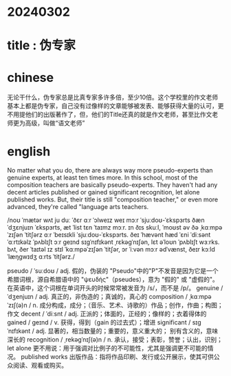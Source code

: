 
# 20240302

# title : 伪专家

# chinese 

无论干什么，伪专家总是比真专家多许多倍，至少10倍。这个学校里的作文老师基本上都是伪专家，自己没有过像样的文章能够被发表、能够获得大量的认可，更不用提他们的出版著作了，但，他们的Title还真的就是作文老师，甚至比作文老师更为高级，叫做“语文老师”

# english
No matter what you do, there are always way more pseudo-experts than genuine experts, at least ten times more. In this school, most of the composition teachers are basically pseudo-experts. They haven't had any decent articles published or gained significant recognition, let alone published works. But, their title is still "composition teacher," or even more advanced, they're called "language arts teachers.

/noʊ ˈmætər wʌt ju duː ˈðɛr ɑːr ˈɔlweɪz weɪ mɔːr ˈsjuːdoʊ-ˈɛkspɜrts ðæn ˈdʒɛnjuɪn ˈɛkspɜrts, æt ˈlist tɛn ˈtaɪmz mɔːr. ɪn ðɪs skuːl, ˈmoʊst əv ðə ˌkɑːmpəˈzɪʃən ˈtitʃərz ɑːr ˈbeɪsɪkli ˈsjuːdoʊ-ˈɛkspɜrts. ðeɪ ˈhævənt hæd ˈɛni ˈdiːsənt ˈɑːrtɪkəlz ˈpʌblɪʃt ɔːr ɡeɪnd sɪɡˈnɪfɪkənt ˌrɛkəɡˈnɪʃən, lɛt əˈloʊn ˈpʌblɪʃt wɜːrks. bʌt, ðer ˈtaɪtəl ɪz stɪl ˈkɑːmpəˈzɪʃən ˈtitʃər, ɔr ˈiːvən mɔːr ədˈvænst, ðeɪr kɔːld ˈlæŋɡwɪdʒ ɑːrts ˈtitʃərz./


pseudo / ˈsuːdoʊ / adj.  假的，伪装的
"Pseudo"中的"P"不发音是因为它是一个希腊词根，源自希腊语中的 "ψευδής"（pseudes），意为 "假的" 或 "虚假的"。在英语中，这个词根在单词开头的时候常常被发音为 /s/，而不是 /p/。
genuine / ˈdʒenjuɪn / adj.  真正的，非伪造的；真诚的，真心的
composition / ˌkɑːmpəˈzɪʃ(ə)n / n.  成分构成，成分；（音乐、艺术、诗歌的）作品；创作，作曲；构图；作文
decent / ˈdiːsnt / adj.  正派的；体面的，正经的；像样的；衣着得体的
gained / ɡeɪnd / v.  获得，得到（gain 的过去式）；增进
significant / sɪɡˈnɪfɪkənt / adj.  显著的，相当数量的；重要的，意义重大的； 别有含义的，意味深长的
recognition / ˌrekəɡˈnɪʃ(ə)n / n.  承认，接受；表彰，赞誉；认出，识别；
let alone 更不用说：用于强调对比例子的不可能性，尤其是强调更不可能的情况。
published works 出版作品：指将作品印刷、发行或公开展示，使其可供公众阅读、观看或购买。

